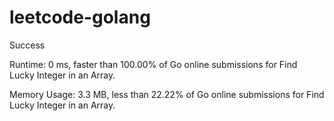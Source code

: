 # leetcode-golang

Success

Runtime: 0 ms, faster than 100.00% of Go online submissions for Find Lucky Integer in an Array.

Memory Usage: 3.3 MB, less than 22.22% of Go online submissions for Find Lucky Integer in an Array.
